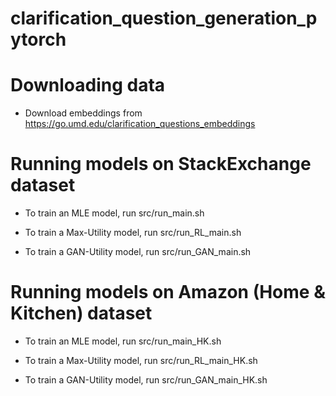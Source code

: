 # clarification_question_generation_pytorch

# Downloading data

* Download embeddings from https://go.umd.edu/clarification_questions_embeddings

# Running models on StackExchange dataset

* To train an MLE model, run src/run_main.sh 

* To train a Max-Utility model, run src/run_RL_main.sh

* To train a GAN-Utility model, run src/run_GAN_main.sh

# Running models on Amazon (Home & Kitchen) dataset

* To train an MLE model, run src/run_main_HK.sh

* To train a Max-Utility model, run src/run_RL_main_HK.sh

* To train a GAN-Utility model, run src/run_GAN_main_HK.sh
